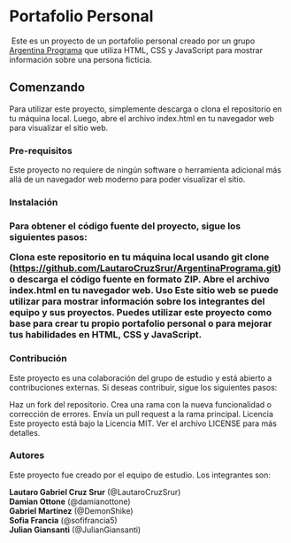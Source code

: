 <h1>Portafolio Personal</h1>
<img href="https://pablocamacho.com.ar/multimedia/imagenes/argentinaprograma.png">
Este es un proyecto de un portafolio personal creado por un grupo <a href="https://www.argentina.gob.ar/economia/conocimiento/argentina-programa">Argentina Programa</a> que utiliza HTML, CSS y JavaScript para mostrar información sobre una persona ficticia.

<h2>Comenzando</h2>
Para utilizar este proyecto, simplemente descarga o clona el repositorio en tu máquina local. Luego, abre el archivo index.html en tu navegador web para visualizar el sitio web.

<h3>Pre-requisitos</h3>
Este proyecto no requiere de ningún software o herramienta adicional más allá de un navegador web moderno para poder visualizar el sitio.

<h3>Instalación<h3>
Para obtener el código fuente del proyecto, sigue los siguientes pasos:

Clona este repositorio en tu máquina local usando git clone (<a>https://github.com/LautaroCruzSrur/ArgentinaPrograma.git</a>) o descarga el código fuente en formato ZIP.
Abre el archivo index.html en tu navegador web.
Uso
Este sitio web se puede utilizar para mostrar información sobre los integrantes del equipo y sus proyectos. Puedes utilizar este proyecto como base para crear tu propio portafolio personal o para mejorar tus habilidades en HTML, CSS y JavaScript.

<h3>Contribución</h3>
Este proyecto es una colaboración del grupo de estudio y está abierto a contribuciones externas. Si deseas contribuir, sigue los siguientes pasos:

Haz un fork del repositorio.
Crea una rama con la nueva funcionalidad o corrección de errores.
Envía un pull request a la rama principal.
Licencia
Este proyecto está bajo la Licencia MIT. Ver el archivo LICENSE para más detalles.

<h3>Autores</h3>
Este proyecto fue creado por el equipo de estudio. Los integrantes son:

<strong>Lautaro Gabriel Cruz Srur</strong> (@LautaroCruzSrur)<br>
<strong>Damian Ottone</strong> (@damianottone)<br>
<strong>Gabriel Martinez</strong> (@DemonShike)<br>
<strong>Sofia Francia</strong> (@sofifrancia5)<br>
<strong>Julian Giansanti</strong> (@JulianGiansanti)